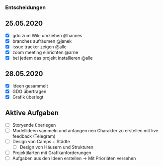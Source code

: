 ### Entscheidungen
## 25.05.2020
- [x] gdo zum Wiki umziehen @hannes
- [x] branches aufräumen @janek
- [x] issue tracker zeigen @alle
- [x] zoom meeting einrichten @arne
- [x] bei jedem das projekt installieren @alle
## 28.05.2020
- [x] Ideen gesammelt
- [x] GDO übertragen
- [x] Grafik überlegt

## Aktive Aufgaben
- [ ] Storyende überlegen
- [ ] Modellideen sammeln und anfangen nen Charakter zu erstellen mit live feedback (Telegram)
- [ ] Design von Camps + Städte
  - [ ] Design von Häusern und Strukturen
- [ ] Projektilarten mit Grafikanforderungen
- [ ] Aufgaben aus den Ideen erstellen -> Mit Prioriäten versehen
